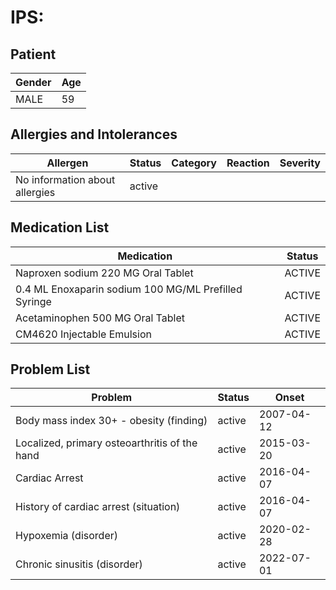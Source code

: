 # IPS:

## Patient

|Gender|Age|
|---|---|
|MALE|59|

## Allergies and Intolerances

|Allergen|Status|Category|Reaction|Severity|
|---|---|---|---|---|
|No information about allergies|active||||

## Medication List

|Medication|Status|
|---|---|
|Naproxen sodium 220 MG Oral Tablet|ACTIVE|
|0.4 ML Enoxaparin sodium 100 MG/ML Prefilled Syringe|ACTIVE|
|Acetaminophen 500 MG Oral Tablet|ACTIVE|
|CM4620 Injectable Emulsion|ACTIVE|

## Problem List

|Problem|Status|Onset|
|---|---|---|
|Body mass index 30+ - obesity (finding)|active|2007-04-12|
|Localized, primary osteoarthritis of the hand|active|2015-03-20|
|Cardiac Arrest|active|2016-04-07|
|History of cardiac arrest (situation)|active|2016-04-07|
|Hypoxemia (disorder)|active|2020-02-28|
|Chronic sinusitis (disorder)|active|2022-07-01|
